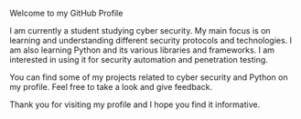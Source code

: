 Welcome to my GitHub Profile

I am currently a student studying cyber security. My main focus is on learning and understanding different security protocols and technologies.
I am also learning Python and its various libraries and frameworks. I am interested in using it for security automation and penetration testing.

You can find some of my projects related to cyber security and Python on my profile. Feel free to take a look and give feedback.

Thank you for visiting my profile and I hope you find it informative.
